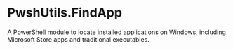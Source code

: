 # PwshUtils.FindApp
A PowerShell module to locate installed applications on Windows, including Microsoft Store apps and traditional executables.
